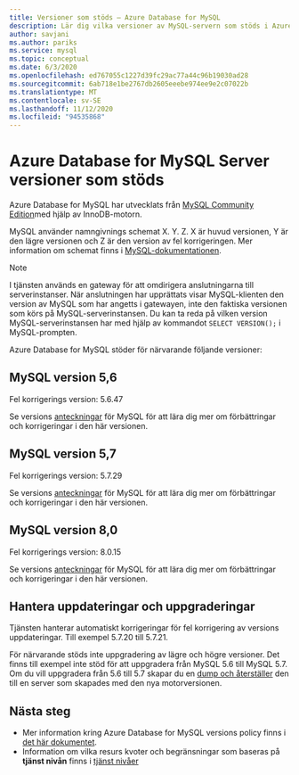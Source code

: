 ```yaml
---
title: Versioner som stöds – Azure Database for MySQL
description: Lär dig vilka versioner av MySQL-servern som stöds i Azure Database for MySQLs tjänsten.
author: savjani
ms.author: pariks
ms.service: mysql
ms.topic: conceptual
ms.date: 6/3/2020
ms.openlocfilehash: ed767055c1227d39fc29ac77a44c96b19030ad28
ms.sourcegitcommit: 6ab718e1be2767db2605eeebe974ee9e2c07022b
ms.translationtype: MT
ms.contentlocale: sv-SE
ms.lasthandoff: 11/12/2020
ms.locfileid: "94535868"
---
```

# <a name="supported-azure-database-for-mysql-server-versions"></a>Azure Database for MySQL Server versioner som stöds

Azure Database for MySQL har utvecklats från [MySQL Community Edition](https://www.mysql.com/products/community/)med hjälp av InnoDB-motorn.

MySQL använder namngivnings schemat X. Y. Z. X är huvud versionen, Y är den lägre versionen och Z är den version av fel korrigeringen. Mer information om schemat finns i [MySQL-dokumentationen](https://dev.mysql.com/doc/refman/5.7/en/which-version.html).


> [!NOTE]
> I tjänsten används en gateway för att omdirigera anslutningarna till serverinstanser. När anslutningen har upprättats visar MySQL-klienten den version av MySQL som har angetts i gatewayen, inte den faktiska versionen som körs på MySQL-serverinstansen. Du kan ta reda på vilken version MySQL-serverinstansen har med hjälp av kommandot `SELECT VERSION();` i MySQL-prompten.

Azure Database for MySQL stöder för närvarande följande versioner:

## <a name="mysql-version-56"></a>MySQL version 5,6

Fel korrigerings version: 5.6.47

Se versions [anteckningar](https://dev.mysql.com/doc/relnotes/mysql/5.6/en/news-5-6-47.html) för MySQL för att lära dig mer om förbättringar och korrigeringar i den här versionen.

## <a name="mysql-version-57"></a>MySQL version 5,7

Fel korrigerings version: 5.7.29

Se versions [anteckningar](https://dev.mysql.com/doc/relnotes/mysql/5.7/en/news-5-7-29.html) för MySQL för att lära dig mer om förbättringar och korrigeringar i den här versionen.

## <a name="mysql-version-80"></a>MySQL version 8,0

Fel korrigerings version: 8.0.15

Se versions [anteckningar](https://dev.mysql.com/doc/relnotes/mysql/8.0/en/news-8-0-15.html) för MySQL för att lära dig mer om förbättringar och korrigeringar i den här versionen.

## <a name="managing-updates-and-upgrades"></a>Hantera uppdateringar och uppgraderingar
Tjänsten hanterar automatiskt korrigeringar för fel korrigering av versions uppdateringar. Till exempel 5.7.20 till 5.7.21.  

För närvarande stöds inte uppgradering av lägre och högre versioner. Det finns till exempel inte stöd för att uppgradera från MySQL 5.6 till MySQL 5.7. Om du vill uppgradera från 5.6 till 5.7 skapar du en [dump och återställer](./concepts-migrate-dump-restore.md) den till en server som skapades med den nya motorversionen.

## <a name="next-steps"></a>Nästa steg

- Mer information kring Azure Database for MySQL versions policy finns i [det här dokumentet](concepts-version-policy.md).
- Information om vilka resurs kvoter och begränsningar som baseras på **tjänst nivån** finns i [tjänst nivåer](./concepts-pricing-tiers.md)
